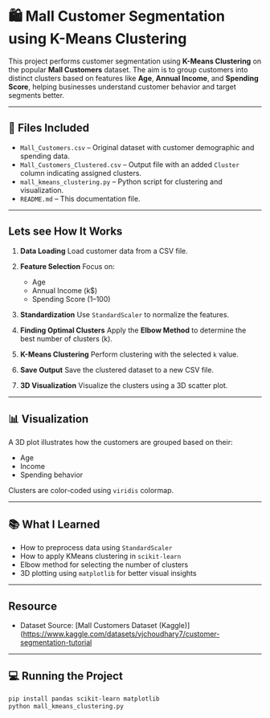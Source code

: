 
# 🛍️ Mall Customer Segmentation using K-Means Clustering

This project performs customer segmentation using **K-Means Clustering** on the popular **Mall Customers** dataset. The aim is to group customers into distinct clusters based on features like **Age**, **Annual Income**, and **Spending Score**, helping businesses understand customer behavior and target segments better.

---

## 📁 Files Included

* `Mall_Customers.csv` – Original dataset with customer demographic and spending data.
* `Mall_Customers_Clustered.csv` – Output file with an added `Cluster` column indicating assigned clusters.
* `mall_kmeans_clustering.py` – Python script for clustering and visualization.
* `README.md` – This documentation file.

---

## Lets see How It Works

1. **Data Loading**
   Load customer data from a CSV file.

2. **Feature Selection**
   Focus on:

   * Age
   * Annual Income (k\$)
   * Spending Score (1–100)

3. **Standardization**
   Use `StandardScaler` to normalize the features.

4. **Finding Optimal Clusters**
   Apply the **Elbow Method** to determine the best number of clusters (k).

5. **K-Means Clustering**
   Perform clustering with the selected `k` value.

6. **Save Output**
   Save the clustered dataset to a new CSV file.

7. **3D Visualization**
   Visualize the clusters using a 3D scatter plot.

---

## 📊 Visualization

A 3D plot illustrates how the customers are grouped based on their:

* Age
* Income
* Spending behavior

Clusters are color-coded using `viridis` colormap.

---

## 📚 What I Learned

* How to preprocess data using `StandardScaler`
* How to apply KMeans clustering in `scikit-learn`
* Elbow method for selecting the number of clusters
* 3D plotting using `matplotlib` for better visual insights

---

## Resource

* Dataset Source: [Mall Customers Dataset (Kaggle)](https://www.kaggle.com/datasets/vjchoudhary7/customer-segmentation-tutorial

---

## 💻 Running  the Project

```bash
pip install pandas scikit-learn matplotlib
python mall_kmeans_clustering.py
